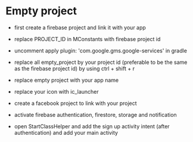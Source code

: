 # Empty project

- first create a firebase project and link it with your app

- replace PROJECT_ID in MConstants with firebase project id

- uncomment apply plugin: 'com.google.gms.google-services' in gradle

- replace all empty_project by your project id (preferable to be the same as the firebase project id) by using ctrl + shift + r 

- replace empty project with your app name

- replace your icon with ic_launcher

- create a facebook project to link with your project

- activate firebase authentication, firestore, storage and notification

- open StartClassHelper and add the sign up activity intent (after authentication) and add your main activity
